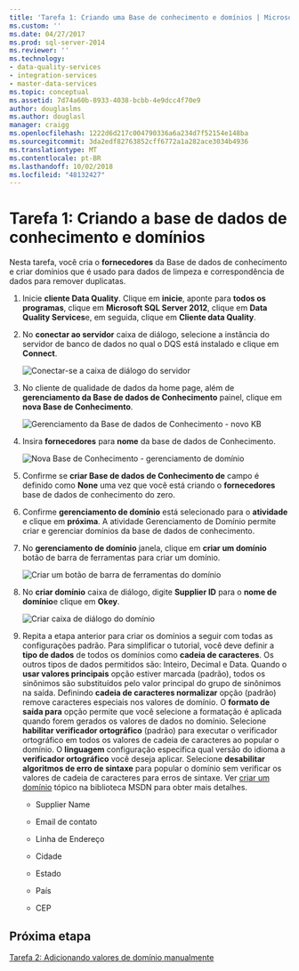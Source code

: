 ```yaml
---
title: 'Tarefa 1: Criando uma Base de conhecimento e domínios | Microsoft Docs'
ms.custom: ''
ms.date: 04/27/2017
ms.prod: sql-server-2014
ms.reviewer: ''
ms.technology:
- data-quality-services
- integration-services
- master-data-services
ms.topic: conceptual
ms.assetid: 7d74a60b-8933-4038-bcbb-4e9dcc4f70e9
author: douglaslms
ms.author: douglasl
manager: craigg
ms.openlocfilehash: 1222d6d217c004790336a6a234d7f52154e148ba
ms.sourcegitcommit: 3da2edf82763852cff6772a1a282ace3034b4936
ms.translationtype: MT
ms.contentlocale: pt-BR
ms.lasthandoff: 10/02/2018
ms.locfileid: "48132427"
---
```

# <a name="task-1-creating-a-knowledge-base-and-domains"></a>Tarefa 1: Criando a base de dados de conhecimento e domínios
  Nesta tarefa, você cria o **fornecedores** da Base de dados de conhecimento e criar domínios que é usado para dados de limpeza e correspondência de dados para remover duplicatas.  
  
1.  Inicie **cliente Data Quality**. Clique em **inicie**, aponte para **todos os programas**, clique em **Microsoft SQL Server 2012**, clique em **Data Quality Services**e, em seguida, clique em  **Cliente data Quality**.  
  
2.  No **conectar ao servidor** caixa de diálogo, selecione a instância do servidor de banco de dados no qual o DQS está instalado e clique em **Connect**.  
  
     ![Conectar-se a caixa de diálogo do servidor](../../2014/tutorials/media/et-creatingaknowledgebaseanddomains-01.jpg "conectar-se a caixa de diálogo do servidor")  
  
3.  No cliente de qualidade de dados da home page, além de **gerenciamento da Base de dados de Conhecimento** painel, clique em **nova Base de Conhecimento**.  
  
     ![Gerenciamento da Base de dados de Conhecimento - novo KB](../../2014/tutorials/media/et-creatingaknowledgebaseanddomains-02.jpg "gerenciamento da Base de dados de Conhecimento - novo KB")  
  
4.  Insira **fornecedores** para **nome** da base de dados de Conhecimento.  
  
     ![Nova Base de Conhecimento - gerenciamento de domínio](../../2014/tutorials/media/et-creatingaknowledgebaseanddomains-03.jpg "nova Base de Conhecimento - gerenciamento de domínio")  
  
5.  Confirme se **criar Base de dados de Conhecimento de** campo é definido como **None** uma vez que você está criando o **fornecedores** base de dados de conhecimento do zero.  
  
6.  Confirme **gerenciamento de domínio** está selecionado para o **atividade** e clique em **próxima**. A atividade Gerenciamento de Domínio permite criar e gerenciar domínios da base de dados de conhecimento.  
  
7.  No **gerenciamento de domínio** janela, clique em **criar um domínio** botão de barra de ferramentas para criar um domínio.  
  
     ![Criar um botão de barra de ferramentas do domínio](../../2014/tutorials/media/et-creatingaknowledgebaseanddomains-04.jpg "criar botão de barra de ferramentas do domínio")  
  
8.  No **criar domínio** caixa de diálogo, digite **Supplier ID** para o **nome de domínio**e clique em **Okey**.  
  
     ![Criar caixa de diálogo do domínio](../../2014/tutorials/media/et-creatingaknowledgebaseanddomains-05.jpg "criar caixa de diálogo do domínio")  
  
9. Repita a etapa anterior para criar os domínios a seguir com todas as configurações padrão. Para simplificar o tutorial, você deve definir a **tipo de dados** de todos os domínios como **cadeia de caracteres**. Os outros tipos de dados permitidos são: Inteiro, Decimal e Data. Quando o **usar valores principais** opção estiver marcada (padrão), todos os sinônimos são substituídos pelo valor principal do grupo de sinônimos na saída. Definindo **cadeia de caracteres normalizar** opção (padrão) remove caracteres especiais nos valores de domínio. O **formato de saída para** opção permite que você selecione a formatação é aplicada quando forem gerados os valores de dados no domínio. Selecione **habilitar verificador ortográfico** (padrão) para executar o verificador ortográfico em todos os valores de cadeia de caracteres ao popular o domínio. O **linguagem** configuração especifica qual versão do idioma a **verificador ortográfico** você deseja aplicar. Selecione **desabilitar algoritmos de erro de sintaxe** para popular o domínio sem verificar os valores de cadeia de caracteres para erros de sintaxe. Ver [criar um domínio](http://msdn.microsoft.com/library/hh510401.aspx) tópico na biblioteca MSDN para obter mais detalhes.  
  
    -   Supplier Name  
  
    -   Email de contato  
  
    -   Linha de Endereço  
  
    -   Cidade  
  
    -   Estado  
  
    -   País  
  
    -   CEP  
  
## <a name="next-step"></a>Próxima etapa  
 [Tarefa 2: Adicionando valores de domínio manualmente](../../2014/tutorials/task-2-adding-domain-values-manually.md)  
  
  
